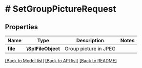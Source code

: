# # SetGroupPictureRequest

## Properties

Name | Type | Description | Notes
------------ | ------------- | ------------- | -------------
**file** | **\SplFileObject** | Group picture in JPEG |

[[Back to Model list]](../../README.md#models) [[Back to API list]](../../README.md#endpoints) [[Back to README]](../../README.md)
